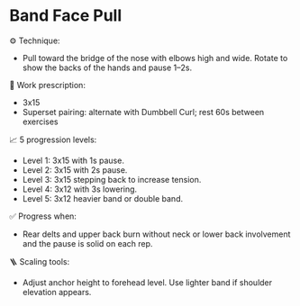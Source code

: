 # Band Face Pull

⚙️ Technique:

- Pull toward the bridge of the nose with elbows high and wide. Rotate to show the backs of the hands and pause 1–2s.

🎯 Work prescription:

- 3x15
- Superset pairing: alternate with Dumbbell Curl; rest 60s between exercises

📈 5 progression levels:

- Level 1: 3x15 with 1s pause.
- Level 2: 3x15 with 2s pause.
- Level 3: 3x15 stepping back to increase tension.
- Level 4: 3x12 with 3s lowering.
- Level 5: 3x12 heavier band or double band.

✅ Progress when:

- Rear delts and upper back burn without neck or lower back involvement and the pause is solid on each rep.

🪜 Scaling tools:

- Adjust anchor height to forehead level. Use lighter band if shoulder elevation appears.
